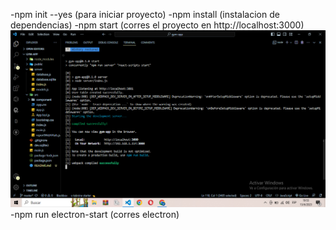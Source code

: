 -npm init --yes (para iniciar proyecto)
-npm install (instalacion de dependencias)
-npm start (corres el proyecto en http://localhost:3000)
![](public/muestra.png)
-npm run electron-start (corres electron)